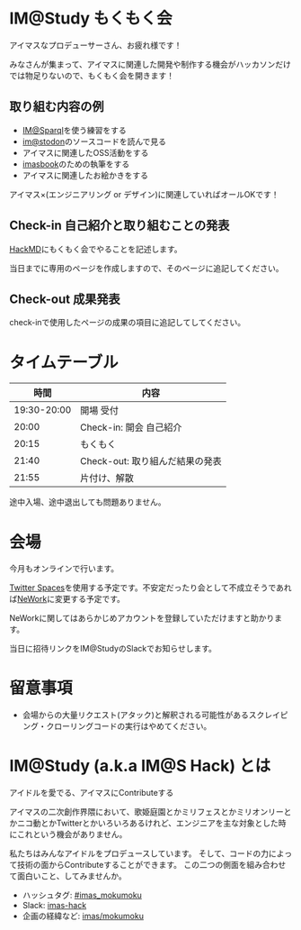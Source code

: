 # IM@Study もくもく会

アイマスなプロデューサーさん、お疲れ様です！

みなさんが集まって、アイマスに関連した開発や制作する機会がハッカソンだけでは物足りないので、もくもく会を開きます！

## 取り組む内容の例

- [IM@Sparql](https://sparql.crssnky.xyz/imas/)を使う練習をする
- [im@stodon](https://github.com/imas/mastodon)のソースコードを読んで見る
- アイマスに関連したOSS活動をする
- [imasbook](https://github.com/imas/imasbook)のための執筆をする
- アイマスに関連したお絵かきをする

アイマス×(エンジニアリング or デザイン)に関連していればオールOKです！

## Check-in 自己紹介と取り組むことの発表

[HackMD](https://hackmd.io/)にもくもく会でやることを記述します。

当日までに専用のページを作成しますので、そのページに追記してください。

## Check-out 成果発表

check-inで使用したページの成果の項目に追記してしてください。

# タイムテーブル

| 時間        | 内容                            |
| ----------- | ------------------------------- |
| 19:30-20:00 | 開場 受付                       |
| 20:00       | Check-in: 開会 自己紹介         |
| 20:15       | もくもく                        |
| 21:40       | Check-out: 取り組んだ結果の発表 |
| 21:55       | 片付け、解散                    |

途中入場、途中退出しても問題ありません。

# 会場

今月もオンラインで行います。

[Twitter Spaces](https://help.twitter.com/ja/using-twitter/spaces)を使用する予定です。不安定だったり会として不成立そうであれば[NeWork](https://nework.app/about/)に変更する予定です。

NeWorkに関してはあらかじめアカウントを登録していただけますと助かります。

当日に招待リンクをIM@StudyのSlackでお知らせします。

# 留意事項

- 会場からの大量リクエスト(アタック)と解釈される可能性があるスクレイピング・クローリングコードの実行はやめてください。

# IM@Study (a.k.a IM@S Hack) とは

アイドルを愛でる、アイマスにContributeする

アイマスの二次創作界隈において、歌姫庭園とかミリフェスとかミリオンリーとかニコ動とかTwitterとかいろいろあるけれど、エンジニアを主な対象とした時にこれという機会がありません。

私たちはみんなアイドルをプロデュースしています。 そして、コードの力によって技術の面からContributeすることができます。 この二つの側面を組み合わせて面白いこと、してみませんか。

- ハッシュタグ: [\#imas_mokumoku](https://twitter.com/hashtag/imas_mokumoku?src=hash)
- Slack: [imas-hack](https://imas-hack.herokuapp.com)
- 企画の経緯など: [imas/mokumoku](https://github.com/imas/mokumoku)
